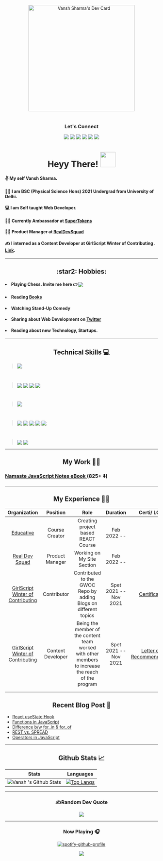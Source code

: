 <!--Gif-->

<div align="center">
<a href="https://app.daily.dev/Vansh_sharma"><img src="https://api.daily.dev/devcards/279d4ebc82c341388624e9a2aef4fbd1.png?r=kce"  width="350" alt="Vansh Sharma's Dev Card"/></a></div>

<!-- Contact -->
<br>
<div align="center">
<h3>Let's Connect</h3>

[![](https://img.shields.io/badge/Twitter-1DA1F2?style=for-the-badge&logo=twitter&logoColor=white)](https://twitter.com/Vanshsh2701) 
[![](https://img.shields.io/badge/LinkedIn-0077B5?style=for-the-badge&logo=linkedin&logoColor=white)](https://www.linkedin.com/in/vanshsharma27/) 
[![](https://img.shields.io/badge/Gmail-D14836?style=for-the-badge&logo=gmail&logoColor=white)](mailto:vanshsharma9354@gmail.com)
[![](https://img.shields.io/badge/Calendly-2e7eea?style=for-the-badge&logo=calendly&logoColor=white)](https://calendly.com/vanshsharma9354/)
[![](https://img.shields.io/badge/CodeSandbox-624763?style=for-the-badge&logo=codesandbox&logoColor=black)](https://codesandbox.io/dashboard/all/?workspace=d5d2cd62-59c4-4472-b528-c790da428f56)
[![](https://img.shields.io/badge/dev.to-23b065?style=for-the-badge&logo=dev.to&logoColor=black)](https://dev.to/vanshsh)

</div>


<!-- INTRO -->
<div align="center"><h1> Heyy There! <img src="https://media.tenor.com/images/f580b40a349dcb2d7cb93573e2329061/tenor.gif" width="50"/>
</h1></div>

#### ✌️ My self **Vansh Sharma**. 

#### 👨‍🎓 I am **BSC (Physical Science Hons)** 2021 Undergrad from University of Delhi.

#### 💻 I am Self taught **Web Developer**. 

#### :office_worker: Currently Ambassador at [**SuperTokens**](https://twitter.com/Vanshsh2701/status/1483798876293570561?s=20&t=IWc3VX4VfwZeyDcyG8W7bg)

#### :office_worker: Product Manager at [**RealDevSquad**](https://github.com/Real-Dev-Squad)

#### ✍️  I interned as a Content Developer at **GirlScript Winter of Contributing** . [Link](https://twitter.com/Vanshsh2701/status/1485265247371870215?s=20&t=TN4jg1Vh48anoQopECaVBg).


***

<!-- HOBBIES -->

<div align="center"><h2> :star2: Hobbies: </h2></div> 

#### <li> Playing Chess. Invite me here :point_right:<a href="https://www.chess.com/member/vanshsh2701" target="_blank" /><img align="center" src="https://img.icons8.com/clouds/50/000000/rook.png"/></a></li>

#### <li>Reading [Books](https://vanshsharma.notion.site/BOOKS-3cf56cc10db54509a197fc63cf4a3a5c) </li>

#### <li> Watching Stand-Up Comedy</li>

#### <li> Sharing about Web Development on [Twitter](https://twitter.com/Vanshsh2701)</li>

#### <li>Reading about new Technology, Startups.</li>

****

<!-- SKILLS -->
<div align="center"><h2> Technical Skills 💻 </h2> </div>



> <img align="center" src="https://img.shields.io/badge/javascript-ffff00.svg?style=for-the-badge&logo=javascript&logoColor=000000"/>


<br />

>   <img align="center" src="https://img.shields.io/badge/html5-%23E34F26.svg?style=for-the-badge&logo=html5&logoColor=white"/> <!-- CSS 3 --> <img align="center" src="https://img.shields.io/badge/css3-%231572B6.svg?style=for-the-badge&logo=css3&logoColor=white"/>  <!-- React --><img align="center" src="https://img.shields.io/badge/react-%2320232a.svg?style=for-the-badge&logo=react&logoColor=%2361DAFB"/> <!-- Sass --> <img align="center" src="https://img.shields.io/badge/SASS-hotpink.svg?style=for-the-badge&logo=SASS&logoColor=white"/>

<br />

> <img align="center" src="https://img.shields.io/badge/firebase-%23039BE5.svg?style=for-the-badge&logo=firebase"/>

<br />


> <img align="center" src="https://img.shields.io/badge/bootstrap-white.svg?style=for-the-badge&logo=bootstrap&logoColor=white)"/> <!-- Tailwind CSS -->  <img align="center" src="https://img.shields.io/badge/tailwindcss-%2338B2AC.svg?style=for-the-badge&logo=tailwind-css&logoColor=white"/> <!-- Redux --> <img align="center" src="https://img.shields.io/badge/redux-%23593d88.svg?style=for-the-badge&logo=redux&logoColor=white"/> <!--Router  --> <img align="center" src="https://img.shields.io/badge/React_Router-CA4245?style=for-the-badge&logo=react-router&logoColor=white"/> <img align="center" src="https://img.shields.io/badge/Material%20UI-007FFF?style=for-the-badge&logo=mui&logoColor=white"/>


<br />

>  <img align="center" src="https://img.shields.io/badge/git-%23F05033.svg?style=for-the-badge&logo=git&logoColor=white"/> <!-- VS Code --> <img align="center" src="https://img.shields.io/badge/Visual%20Studio%20Code-0078d7.svg?style=for-the-badge&logo=visual-studio-code&logoColor=white"/>

---

<!-- WORK -->
## <div align ="center"> My Work :man_teacher: </div>

###   [Namaste JavaScript Notes eBook ](https://vanshsh.gumroad.com/l/namastejavascriptnotes?_gl=1*n6e6fj*_ga*MjE0NDEwMTk3Ny4xNjQzMDM1NzI4*_ga_6LJN6D94N6*MTY0MzgxMDcyNy41LjEuMTY0MzgxMDg1MS4w) (825+ :arrow_down:)


---
## <div align ="center"> My Experience 	:office_worker: </div>
| **Organization** 	| **Position** 	| **Role** 	| **Duration** 	| **Certi/ LOR** 	|
|:---:	|:---:	|:---:	|:---:	|:---:	|
| [Educative](https://www.educative.io/learn) 	| Course Creator 	| Creating project based REACT Course 	| Feb 2022 -- 	|  	|
| [Real Dev Squad](https://www.realdevsquad.com/) 	| Product Manager 	| Working on My Site Section 	| Feb 2022 -- 	|  	|
| [GirlScript Winter of Contributing](https://gwoc.girlscript.tech/) 	| Contributor 	| Contributed to the GWOC Repo by adding Blogs on different topics 	| Spet 2021 -- Nov 2021 	| [Certificate](https://www.linkedin.com/posts/vanshsharma27_webdevelopment-girlscriptfoundation-activity-6887770265703485440-kdM8?utm_source=linkedin_share&utm_medium=member_desktop_web) 	|
| [GirlScript Winter of Contributing](https://gwoc.girlscript.tech/) 	| Content Developer 	| Being the member of the content team worked with other members to increase the reach of the program 	| Spet 2021 -- Nov 2021 	| [Letter of Recommendation](https://www.linkedin.com/posts/vanshsharma27_developer-content-internship-activity-6891318851968319489-Odd9?utm_source=linkedin_share&utm_medium=member_desktop_web) 	|
|  	|  	|  	|  	|  	|
|  	|  	|  	|  	|  	|
<!-- BLOGS  -->

## <div align ="center"> Recent Blog Post :pencil: </div>
<!-- HASHNODE:START -->
- [React useState Hook](https://vanshsharma.hashnode.dev/react-usestate-hook)
- [Functions in JavaScript](https://vanshsharma.hashnode.dev/functions-in-javascript)
- [Difference b/w for..in &amp; for..of](https://vanshsharma.hashnode.dev/difference-bw-forin-and-forof)
- [REST vs. SPREAD](https://vanshsharma.hashnode.dev/rest-vs-spread)
- [Operators in JavaScript](https://vanshsharma.hashnode.dev/operators-in-javascript)
<!-- HASHNODE:END -->

---

<!--Github Stats-->
 <div align="center"><h2>Github Stats 📈 </h2>

Stats | Languages
------| ----------
![Vansh 's Github Stats](https://github-readme-stats.vercel.app/api?username=VanshSh&show_icons=true&theme=midnight-purple&text_color=BD632F) |  [![Top Langs](https://github-readme-stats.vercel.app/api/top-langs/?username=VanshSh&theme=midnight-purple&langs_count=5&text_color=BD632F)](https://github.com/anuraghazra/github-readme-stats)

---

### ✍️Random Dev Quote
![](https://quotes-github-readme.vercel.app/api?type=horizontal&theme=light)

---

### Now Playing 🎧

[![spotify-github-profile](https://spotify-github-profile.vercel.app/api/view?uid=31mwijo66vdfifxyddp3zvwtyxki&cover_image=true&theme=novatorem&bar_color=ffffff&bar_color_cover=false)](https://www.spotify.com/in-en/account/overview/?utm_source=spotify&utm_medium=menu&utm_campaign=your_account)
<br/>


 
<p align='center'><img src='https://visitor-badge.laobi.icu/badge?page_id=VanshSh'></p>

